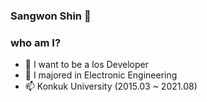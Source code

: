 ### Sangwon Shin 👋

### who am I?
- 🌱 I want to be a Ios Developer 
- 👯 I majored in Electronic Engineering 
- 📫 Konkuk University (2015.03 ~ 2021.08)
